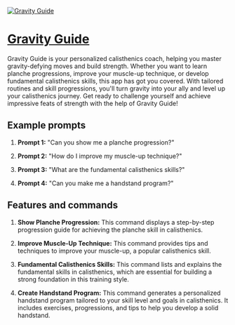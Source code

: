 [![Gravity Guide](https://files.oaiusercontent.com/file-4TqFpEdJ14pIoFLAYPEFeKi7?se=2123-10-17T18%3A57%3A21Z&sp=r&sv=2021-08-06&sr=b&rscc=max-age%3D31536000%2C%20immutable&rscd=attachment%3B%20filename%3D13ff6d68-1a97-4e2e-9d13-0dd24e1300ab.png&sig=TuM%2BcBIuvuMCoUeiSWSif57wdHwwYbsS1adZa5ujBkw%3D)](https://chat.openai.com/g/g-zPHA1EMmM-gravity-guide)

# [Gravity Guide](https://chat.openai.com/g/g-zPHA1EMmM-gravity-guide)

Gravity Guide is your personalized calisthenics coach, helping you master gravity-defying moves and build strength. Whether you want to learn planche progressions, improve your muscle-up technique, or develop fundamental calisthenics skills, this app has got you covered. With tailored routines and skill progressions, you'll turn gravity into your ally and level up your calisthenics journey. Get ready to challenge yourself and achieve impressive feats of strength with the help of Gravity Guide!

## Example prompts

1. **Prompt 1:** "Can you show me a planche progression?"

2. **Prompt 2:** "How do I improve my muscle-up technique?"

3. **Prompt 3:** "What are the fundamental calisthenics skills?"

4. **Prompt 4:** "Can you make me a handstand program?"

## Features and commands

1. **Show Planche Progression:** This command displays a step-by-step progression guide for achieving the planche skill in calisthenics.

2. **Improve Muscle-Up Technique:** This command provides tips and techniques to improve your muscle-up, a popular calisthenics skill.

3. **Fundamental Calisthenics Skills:** This command lists and explains the fundamental skills in calisthenics, which are essential for building a strong foundation in this training style.

4. **Create Handstand Program:** This command generates a personalized handstand program tailored to your skill level and goals in calisthenics. It includes exercises, progressions, and tips to help you develop a solid handstand.